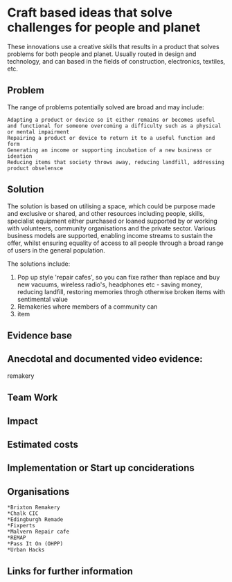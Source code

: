 # Craft based ideas that solve challenges for people and planet

These innovations use a creative skills that results in a product that solves problems for both people and planet. Usually routed in design and technology, and can based in the fields of construction, electronics, textiles, etc.

## Problem

The range of problems potentially solved are broad and may include:

    Adapting a product or device so it either remains or becomes useful and functional for someone overcoming a difficulty such as a physical or mental impairment
    Repairing a product or device to return it to a useful function and form
    Generating an income or supporting incubation of a new business or ideation
    Reducing items that society throws away, reducing landfill, addressing product obselensce

## Solution

The solution is based on utilising a space, which could be purpose made and exclusive or shared, and other resources including people, skills, specialist equipment either purchased or loaned supported by or working with volunteers, community organisations and the private sector. Various business models are supported, enabling income streams to sustain the offer, whilst ensuring equality of access to all people through a broad range of users in the general population.

The solutions include:
1. Pop up style 'repair cafes', so you can fixe rather than replace and buy new vacuums, wireless radio's, headphones etc - saving money, reducing landfill, restoring memories throgh otherwise broken items with sentimental value
2. Remakeries where members of a community can
3. item

## Evidence base

## Anecdotal and documented video evidence:
remakery

## Team Work

## Impact

## Estimated costs

## Implementation or Start up conciderations

## Organisations

    *Brixton Remakery
    *Chalk CIC
    *Edingburgh Remade
    *Fixperts
    *Malvern Repair cafe
    *REMAP
    *Pass It On (OHPP)
    *Urban Hacks

## Links for further information
